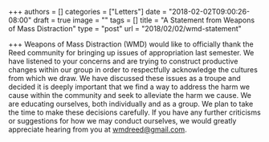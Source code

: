 +++
authors = []
categories = ["Letters"]
date = "2018-02-02T09:00:26-08:00"
draft = true
image = ""
tags = []
title = "A Statement from Weapons of Mass Distraction"
type = "post"
url = "2018/02/02/wmd-statement"

+++
Weapons of Mass Distraction (WMD) would like to officially thank the Reed community for bringing up issues of appropriation last semester. We have listened to your concerns and are trying to construct productive changes within our group in order to respectfully acknowledge the cultures from which we draw. We have discussed these issues as a troupe and decided it is deeply important that we find a way to address the harm we cause within the community and seek to alleviate the harm we cause. We are educating ourselves, both individually and as a group. We plan to take the time to make these decisions carefully. If you have any further criticisms or suggestions for how we may conduct ourselves, we would greatly appreciate hearing from you at wmdreed@gmail.com.
